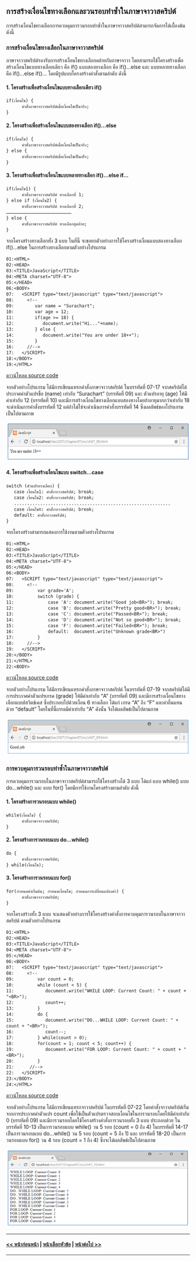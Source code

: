 ## การสร้างเงื่อนไขทางเลือกและวนรอบทำซ้ำในภาษาจาวาสคริปต์

การสร้างเงื่อนไขทางเลือกการควบคุมการวนรอบทำซ้ำในภาษาจาวาสคริปต์สามารถจัดการได้เบื้องต้น ดังนี้

### การสร้างเงื่อนไขทางเลือกในภาษาจาวาสคริปต์
ภาษาจาวาสคริปต์รองรับการสร้างเงื่อนไขทางเลือกคล้ายกับภาษาจาวา โดยสามารถใช้โครงสร้างเพื่อสร้างเงื่อนไขแบบทางเลือกเดียว คือ if() แบบสองทางเลือก คือ if()…else และ แบบหลายทางเลือก คือ if()…else if()… โดยมีรูปแบบโครงสร้างคำสั่งตามลำดับ ดังนี้

#### 1.  โครงสร้างเพื่อสร้างเงื่อนไขแบบทางเลือกเดียว if()

```
if(เงื่อนไข) {
      คำสั่งภาษาจาวาสคริปต์เมื่อเงื่อนไขเป็นจริง;
}
```

#### 2.  โครงสร้างเพื่อสร้างเงื่อนไขแบบสองทางเลือก if()…else

```
if(เงื่อนไข) {
      คำสั่งภาษาจาวาสคริปต์เมื่อเงื่อนไขเป็นจริง;
} else {
      คำสั่งภาษาจาวาสคริปต์เมื่อเงื่อนไขเป็นเท็จ;
}
```

#### 3.  โครงสร้างเพื่อสร้างเงื่อนไขแบบหลายทางเลือก if()…else if…

```
if(เงื่อนไข1) {
      คำสั่งภาษาจาวาสคริปต์ ทางเลือกที่ 1;
} else if (เงื่อนไข2) {
      คำสั่งภาษาจาวาสคริปต์ ทางเลือกที่ 2;
…………………………………………………………………
} else {
      คำสั่งภาษาจาวาสคริปต์ ทางเลือกสุดท้าย;
}
```

จากโครงสร้างทางเลือกทั้ง 3 แบบ ในที่นี้ จะขอยกตัวอย่างการใช้โครงสร้างเงื่อนแบบสองทางเลือก if()…else ในการสร้างทางเลือกตามตัวอย่างโปรแกรม

```
01:<HTML>
02:<HEAD>
03:<TITLE>JavaScript</TITLE>
04:<META charset="UTF-8">
05:</HEAD>
06:<BODY>
07:	  <SCRIPT type="text/javascript" type="text/javascript">
08:	    <!--
09:	       var name = "Surachart";
10:	       var age = 12;
11:	       if(age >= 18) {
12:	          document.write("Hi..."+name);
13:	       } else {
14:	          document.write("You are under 18++");
15:	       }
16:	    //-->
17:	  </SCRIPT>
18:</BODY>
19:</HTML>
```

[ดาวน์โหลด source code](src/ch07_03.html)

จากตัวอย่างโปรแกรม ได้มีการเขียนแทรกคำสั่งภาษาจาวาสคริปต์ ในบรรทัดที่ 07-17 จากสคริปต์ได้ประกาศค่าตัวแปรชื่อ (name) เท่ากับ “Surachart” (บรรทัดที่ 09) และ ตัวแปรอายุ (age) ให้มีค่าเท่ากับ 12 (บรรทัดที่ 10) และมีการสร้างเงื่อนไขทางเลือกแบบสองทางโดยถ้าอายุมากกว่าเท่ากับ 18 จะดำเนินการคำสั่งบรรทัดที่ 12 แต่ถ้าไม่ใช่จะดำเนินการคำสั่งบรรทัดที่ 14  ซึ่งผลลัพธ์ของโปรแกรมเป็นไปตามภาพ

<img src=img/0703.png>

#### 4.  โครงสร้างเพื่อสร้างเงื่อนไขแบบ switch…case 

```
switch (ตัวแปรทางเลือก) {
   case เงื่อนไข1: คำสั่งจาวาสคริปต์; break;
   case เงื่อนไข2: คำสั่งจาวาสคริปต์; break;
   ............................................................
   case เงื่อนไขn: คำสั่งจาวาสคริปต์; break;
   default: คำสั่งจาวาสคริปต์;
}
```

จากโครงสร้างสามารถแสดงการใช้งานตามตัวอย่างโปรแกรม

```
01:<HTML>
02:<HEAD>
03:<TITLE>JavaScript</TITLE>
04:<META charset="UTF-8">
05:</HEAD>
06:<BODY>
07:	  <SCRIPT type="text/javascript" type="text/javascript">
08:	    <!--
09:	        var grade='A';
10:	        switch (grade) {
11:	            case 'A': document.write("Good job<BR>"); break;
12:	            case 'B': document.write("Pretty good<BR>"); break;
13:	            case 'C': document.write("Passed<BR>"); break;
14:	            case 'D': document.write("Not so good<BR>"); break;
15:	            case 'F': document.write("Failed<BR>"); break;
16:	            default:  document.write("Unknown grade<BR>")
17:	        }
18:	    //-->
19:	  </SCRIPT>
20:</BODY>
21:</HTML>
22:<BODY>
```

[ดาวน์โหลด source code](src/ch07_04.html)

จากตัวอย่างโปรแกรม ได้มีการเขียนแทรกคำสั่งภาษาจาวาสคริปต์ ในบรรทัดที่ 07-19 จากสคริปต์ได้มีการประกาศค่าตัวแปรเกรด (grade) ให้มีค่าเท่ากับ “A” (บรรทัดที่ 09) และมีการสร้างเงื่อนไขทางเลือกแบบlสวิตช์เคส ซึ่งประกอบไปด้วยเงื่อน 6 ทางเลือก ได้แก่ เกรด “A” ถึง “F” และค่าอื่นแทนด้วย “default” โดยในที่นี้เกรดมีค่าเท่ากับ “A” ดังนั้น จึงได้ผลลัพธ์เป็นไปตามภาพ

<img src=img/0704.png>

### การควบคุมการวนรอบทำซ้ำในภาษาจาวาสคริปต์
การควบคุมการวนรอบในภาษาจาวาสคริปต์สามารถใช้โครงสร้างได้ 3 แบบ ได้แก่ แบบ while() แบบ do…while() และ แบบ for() โดยมีการใช้งานโครงสร้างตามลำดับ ดังนี้

#### 1.  โครงสร้างการวนรอบแบบ while()

```
while(เงื่อนไข) {
      คำสั่งภาษาจาวาสคริปต์;
}
```

#### 2.  โครงสร้างการวนรอบแบบ do…while()

```
do {
      คำสั่งภาษาจาวาสคริปต์;
} while(เงื่อนไข);
```

#### 3.  โครงสร้างการวนรอบแบบ for()

```
for(กำหนดค่าเริ่มต้น; กำหนดเงื่อนไข; กำหนดการเปลี่ยนแปลงค่า) {
      คำสั่งภาษาจาวาสคริปต์;
}
```

จากโครงสร้างทั้ง 3 แบบ จะแสดงตัวอย่างการใช้โครงสร้างคำสั่งการควบคุมการวนรอบในภาษาจาวาสคริปต์ ตามตัวอย่างโปรแกรม

```
01:<HTML>
02:<HEAD>
03:<TITLE>JavaScript</TITLE>
04:<META charset="UTF-8">
05:</HEAD>
06:<BODY>
07:	  <SCRIPT type="text/javascript" type="text/javascript">
08:	    <!--
09:	        var count = 0;
10:	        while (count < 5) {
11:	           document.write("WHILE LOOP: Current Count: " + count + "<BR>");
12:	           count++;
13:	        }
14:	        do {
15:	           document.write("DO...WHILE LOOP: Current Count: " + count + "<BR>");
16:	           count--;
17:	        } while(count > 0);
18:	        for(count = 1; count < 5; count++) {
19:	           document.write("FOR LOOP: Current Count: " + count + "<BR>");
20:	        }
21:	     //-->
22:	  </SCRIPT>
23:</BODY>
24:</HTML>
```

[ดาวน์โหลด source code](src/ch07_05.html)

จากตัวอย่างโปรแกรม ได้มีการเขียนแทรกจาวาสคริปต์ ในบรรทัดที่ 07-22 โดยคำสั่งจาวาสคริปต์เริ่มจากการประกาศค่าตัวแปร count เพื่อใช้เป็นตัวแปรตรวจสอบเงื่อนไขในการวนรอบโดยให้มีค่าเท่ากับ 0 (บรรทัดที่ 09) และมีการวนรอบโดยใช้โครงสร้างคำสั่งการวนรอบทั้ง 3 แบบ ประกอบด้วย ในบรรทัดที่ 10-13 เป็นการวนรอบแบบ while() วน 5 รอบ (count = 0 ถึง 4) ในบรรทัดที่ 14-17 เป็นการวนรอบแบบ do…while() วน 5 รอบ (count = 5 ถึง 1) และ บรรทัดที่ 18-20 เป็นการวนรอบแบบ for() วน 4 รอบ (count = 1 ถึง 4) ซึ่งจะได้ผลลัพธ์เป็นไปตามภาพ

<img src=img/0705.png>

---
#### [<< หน้าก่อนหน้า](0703.md) | [หน้าเลือกหัวข้อ](README.md) | [หน้าต่อไป >>](0705.md)
---
